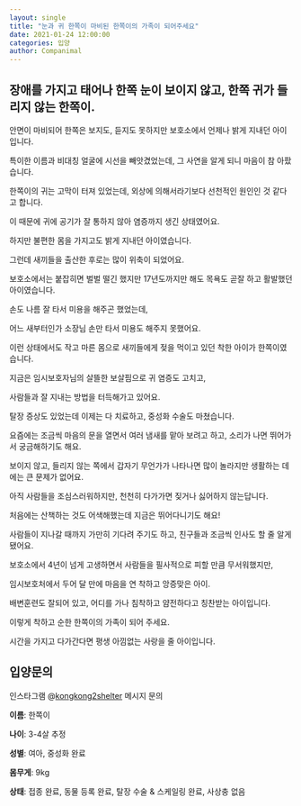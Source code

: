 ```yaml
---
layout: single
title: "눈과 귀 한쪽이 마비된 한쪽이의 가족이 되어주세요"
date: 2021-01-24 12:00:00
categories: 입양
author: Companimal
---
```


## 장애를 가지고 태어나 한쪽 눈이 보이지 않고, 한쪽 귀가 들리지 않는 한쪽이.

안면이 마비되어 한쪽은 보지도, 듣지도 못하지만 보호소에서 언제나 밝게 지내던 아이입니다.

특이한 이름과 비대칭 얼굴에 시선을 빼앗겼었는데, 그 사연을 알게 되니 마음이 참 아팠습니다.

한쪽이의 귀는 고막이 터져 있었는데, 외상에 의해서라기보다 선천적인 원인인 것 같다고 합니다.

이 때문에 귀에 공기가 잘 통하지 않아 염증까지 생긴 상태였어요.

하지만 불편한 몸을 가지고도 밝게 지내던 아이였습니다.

그런데 새끼들을 출산한 후로는 많이 위축이 되었어요.

보호소에서는 붙잡히면 벌벌 떨긴 했지만 17년도까지만 해도 목욕도 곧잘 하고 활발했던 아이였습니다.

손도 나름 잘 타서 미용을 해주곤 했었는데,

어느 새부터인가 소장님 손만 타서 미용도 해주지 못했어요.

이런 상태에서도 작고 마른 몸으로 새끼들에게 젖을 먹이고 있던 착한 아이가 한쪽이였습니다.

지금은 임시보호자님의 살뜰한 보살핌으로 귀 염증도 고치고,

사람들과 잘 지내는 방법을 터득해가고 있어요.

탈장 증상도 있었는데 이제는 다 치료하고, 중성화 수술도 마쳤습니다.

요즘에는 조금씩 마음의 문을 열면서 여러 냄새를 맡아 보려고 하고, 소리가 나면 뛰어가서 궁금해하기도 해요.

보이지 않고, 들리지 않는 쪽에서 갑자기 무언가가 나타나면 많이 놀라지만 생활하는 데에는 큰 문제가 없어요.

아직 사람들을 조심스러워하지만, 천천히 다가가면 짖거나 싫어하지 않는답니다.

처음에는 산책하는 것도 어색해했는데 지금은 뛰어다니기도 해요!

사람들이 지나갈 때까지 가만히 기다려 주기도 하고, 친구들과 조금씩 인사도 할 줄 알게 됐어요.

보호소에서 4년이 넘게 고생하면서 사람들을 필사적으로 피할 만큼 무서워했지만,

임시보호처에서 두어 달 만에 마음을 연 착하고 앙증맞은 아이.

배변훈련도 잘되어 있고, 어디를 가나 침착하고 얌전하다고 칭찬받는 아이입니다.

이렇게 착하고 순한 한쪽이의 가족이 되어 주세요.

시간을 가지고 다가간다면 평생 아낌없는 사랑을 줄 아이입니다.

## 입양문의

인스타그램 @[kongkong2shelter](https://www.instagram.com/kongkong2shelter/) 메시지 문의

**이름**: 한쪽이

**나이**: 3-4살 추정

**성별**: 여아, 중성화 완료

**몸무게**: 9kg

**상태**: 접종 완료, 동물 등록 완료, 탈장 수술 &amp; 스케일링 완료, 사상충 없음
